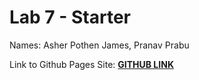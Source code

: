 # Lab 7 - Starter

Names: Asher Pothen James, Pranav Prabu

Link to Github Pages Site: [**GITHUB LINK**](https://ashjam2005.github.io/lab7-starter/)
